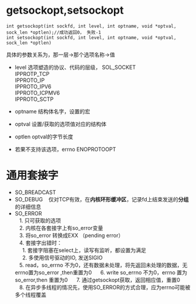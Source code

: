getsockopt,setsockopt
=====================
```
int getsockopt(int sockfd, int level, int optname, void *optval, sock_len *optlen);//成功返回0， 失败-1
int setsockopt(int sockfd, int level, int optname, void *optval, sock_len *optlen)

```
具体的参数关系为，那一层->那个选项名称->值

- level 选项塑造的协议、代码的层级，
  SOL_SOCKET  
  IPPROTP_TCP  
  IPPROTO_IP  
  IPPROTO_IPV6  
  IPPROTO_ICPMV6  
  IPPROTO_SCTP
  
- optname 结构体名字，设置的宏
- optval 设置/获取的选项值对应的结构体
- optlen optval的字节长度
- 若果不支持该选项，errno ENOPROTOOPT

通用套接字
=========
- SO_BREADCAST
- SO_DEBUG
    仅对TCP有效，在**内核环形缓冲区**，记录fd上结束发送的**分组**的详细信息
- SO_ERROR  
    1. 只可获取的选项  
    2. 内核在各套接字上有so_error变量  
    3. 将so_error 转换成EXX （pending error）  
    4. 套接字出错时：  
      1. 套接字阻塞在select上，读写有监听，都设置为满足  
      2. 多使用信号驱动的IO, 发送SIGIO  
    5. read，so_errno 不为0，还有数据未处理，将先返回未处理的数据，无 errno置为so_error ,then重置为0  
    6. write so_errno 不为0，errno 置为 so_error,then 重置为0  
    7. 通过getsockopt获取，返回相应值，重置0  
    8. 在异步多线程的情况先，使用SO_ERROR的方式合理，应为errno可能被多个线程覆盖  

